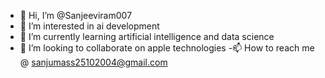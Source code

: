 - 👋 Hi, I’m @Sanjeeviram007
- 👀 I’m interested in ai development
- 🌱 I’m currently learning artificial intelligence and data science
- 💞️ I’m looking to collaborate on apple technologies
-📫 How to reach me @ sanjumass25102004@gmail.com

<!---
Sanjeeviram007/Sanjeeviram007 is a ✨ special ✨ repository because its `README.md` (this file) appears on your GitHub profile.
You can click the Preview link to take a look at your changes.
--->

